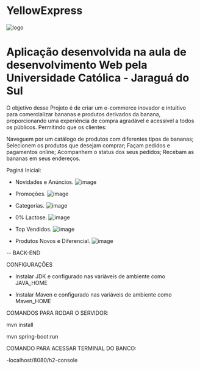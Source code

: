 # YellowExpress

![logo](https://github.com/JnksDavu/Bananas-Brasil/assets/108496905/3838faad-d082-4bbc-a660-56623235c8a1)

Aplicação desenvolvida na aula de desenvolvimento Web pela Universidade Católica - Jaraguá do Sul 
=======
O objetivo desse Projeto é de criar um e-commerce inovador e intuitivo para comercializar bananas e produtos derivados da banana, proporcionando uma experiência de compra agradável e acessível a todos os públicos. Permitindo que os clientes:

Naveguem por um catálogo de produtos com diferentes tipos de bananas;
Selecionem os produtos que desejam comprar;
Façam pedidos e pagamentos online;
Acompanhem o status dos seus pedidos;
Recebam as bananas em seus endereços.

Paginá Inicial:

- Novidades e Anúncios.
![image](https://github.com/JnksDavu/Bananas-Brasil/assets/108496905/d640c664-6066-46e9-8be3-d9dd4df32508)

- Promoções.
![image](https://github.com/JnksDavu/Bananas-Brasil/assets/108496905/7bc2c5aa-770f-42ac-bbf3-999dd64cbb61)

- Categorias.
![image](https://github.com/JnksDavu/Bananas-Brasil/assets/108496905/0c3d8412-1812-46e5-a7a7-b6123a06d323)

- 0% Lactose.
![image](https://github.com/JnksDavu/Bananas-Brasil/assets/108496905/90530bc6-b782-4827-8ae7-1cd5f9efe518)

- Top Vendidos.
![image](https://github.com/JnksDavu/Bananas-Brasil/assets/108496905/cc0cccc6-3a8a-4678-8aee-e9b8045e9b19)

- Produtos Novos e Diferencial.
![image](https://github.com/JnksDavu/Bananas-Brasil/assets/108496905/ebc860bf-89a6-4654-9798-41a8d2e1b4aa)


-- BACK-END 

CONFIGURAÇÕES

- Instalar JDK e configurado nas variáveis de ambiente como JAVA_HOME

- Instalar Maven e configurado nas variáveis de ambiente como Maven_HOME

COMANDOS PARA RODAR O SERVIDOR:

mvn install

mvn spring-boot:run

COMANDO PARA ACESSAR TERMINAL DO BANCO:

-localhost/8080/h2-console